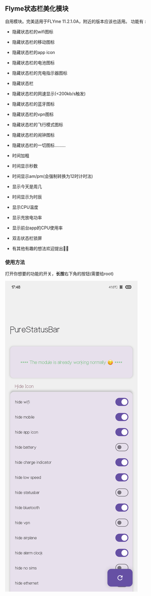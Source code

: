 ## Flyme状态栏美化模块

自用模块。完美适用于FLYme 11.2.1.0A，附近的版本应该也适用。
功能有 :

+ 隐藏状态栏的wifi图标

+ 隐藏状态栏的移动图标

+ 隐藏状态栏的app icon

+ 隐藏状态栏的电池图标

+ 隐藏状态栏的充电指示器图标

+ 隐藏状态栏

+ 隐藏状态栏的网速显示(<200kb/s触发)

+ 隐藏状态栏的蓝牙图标

+ 隐藏状态栏的vpn图标

+ 隐藏状态栏的飞行模式图标

+ 隐藏状态栏的闹钟图标

+ 隐藏状态栏的一切图标.........

+ 时间加粗

+ 时间显示秒数

+ 时间显示am/pm(会强制转换为12时计时法)

+ 显示今天是周几

+ 时间显示为时辰

+ 显示CPU温度

+ 显示充放电功率

+ 显示前台app的CPU使用率

+ 双击状态栏锁屏

+ 有其他有趣的想法欢迎提出🥰🥰


### 使用方法

打开你想要的功能的开关，**长按**右下角的按钮(需要给root)

![show](https://github.com/Xposed-Modules-Repo/com.yuuki.betterbar/blob/main/show.png)
